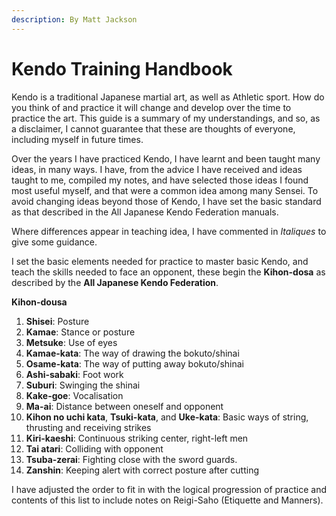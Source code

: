 ```yaml
---
description: By Matt Jackson
---
```


# Kendo Training Handbook

Kendo is a traditional Japanese martial art, as well as Athletic sport. How do you think of and practice it will change and develop over the time to practice the art. This guide is a summary of my understandings, and so, as a disclaimer, I cannot guarantee that these are thoughts of everyone, including myself in future times.

Over the years I have practiced Kendo, I have learnt and been taught many ideas, in many ways. I have, from the advice I have received and ideas taught to me, compiled my notes, and have selected those ideas I found most useful myself, and that were a common idea among many Sensei. To avoid changing ideas beyond those of Kendo, I have set the basic standard as that described in the All Japanese Kendo Federation manuals.

Where differences appear in teaching idea, I have commented in _Italiques_ to give some guidance.

I set the basic elements needed for practice to master basic Kendo, and teach the skills needed to face an opponent, these begin the **Kihon-dosa** as described by the **All Japanese Kendo Federation**.

**Kihon-dousa**

1. **Shisei**: Posture
2. **Kamae**: Stance or posture
3. **Metsuke**: Use of eyes
4. **Kamae-kata**: The way of drawing the bokuto/shinai
5. **Osame-kata**: The way of putting away bokuto/shinai
6. **Ashi-sabaki**: Foot work
7. **Suburi**: Swinging the shinai
8. **Kake-goe**: Vocalisation
9. **Ma-ai**: Distance between oneself and opponent
10. **Kihon no uchi kata**, **Tsuki-kata**, and **Uke-kata**: Basic ways of string, thrusting and receiving strikes
11. **Kiri-kaeshi**: Continuous striking center, right-left men
12. **Tai atari**: Colliding with opponent
13. **Tsuba-zerai**: Fighting close with the sword guards.
14. **Zanshin**: Keeping alert with correct posture after cutting

I have adjusted the order to fit in with the logical progression of practice and contents of this list to include notes on Reigi-Saho \(Etiquette and Manners\).

